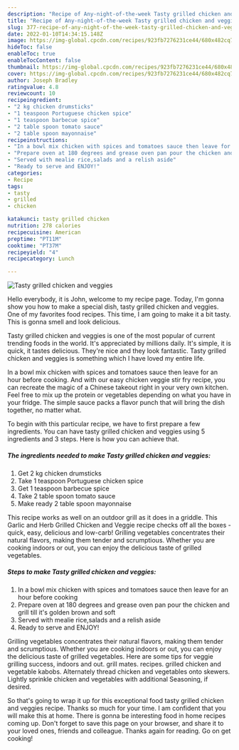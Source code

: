 ```yaml
---
description: "Recipe of Any-night-of-the-week Tasty grilled chicken and veggies"
title: "Recipe of Any-night-of-the-week Tasty grilled chicken and veggies"
slug: 377-recipe-of-any-night-of-the-week-tasty-grilled-chicken-and-veggies
date: 2022-01-10T14:34:15.148Z
image: https://img-global.cpcdn.com/recipes/923fb7276231ce44/680x482cq70/tasty-grilled-chicken-and-veggies-recipe-main-photo.jpg
hideToc: false
enableToc: true
enableTocContent: false
thumbnail: https://img-global.cpcdn.com/recipes/923fb7276231ce44/680x482cq70/tasty-grilled-chicken-and-veggies-recipe-main-photo.jpg
cover: https://img-global.cpcdn.com/recipes/923fb7276231ce44/680x482cq70/tasty-grilled-chicken-and-veggies-recipe-main-photo.jpg
author: Joseph Bradley
ratingvalue: 4.8
reviewcount: 10
recipeingredient:
- "2 kg chicken drumsticks"
- "1 teaspoon Portuguese chicken spice"
- "1 teaspoon barbecue spice"
- "2 table spoon tomato sauce"
- "2 table spoon mayonnaise"
recipeinstructions:
- "In a bowl mix chicken with spices and tomatoes sauce then leave for an hour before cooking"
- "Prepare oven at 180 degrees and grease oven pan pour the chicken and grill till it&#39;s golden brown and soft"
- "Served with mealie rice,salads and a relish aside"
- "Ready to serve and ENJOY!"
categories:
- Recipe
tags:
- tasty
- grilled
- chicken

katakunci: tasty grilled chicken 
nutrition: 278 calories
recipecuisine: American
preptime: "PT11M"
cooktime: "PT37M"
recipeyield: "4"
recipecategory: Lunch

---
```



![Tasty grilled chicken and veggies](https://img-global.cpcdn.com/recipes/923fb7276231ce44/680x482cq70/tasty-grilled-chicken-and-veggies-recipe-main-photo.jpg)

Hello everybody, it is John, welcome to my recipe page. Today, I'm gonna show you how to make a special dish, tasty grilled chicken and veggies. One of my favorites food recipes. This time, I am going to make it a bit tasty. This is gonna smell and look delicious.

Tasty grilled chicken and veggies is one of the most popular of current trending foods in the world. It's appreciated by millions daily. It's simple, it is quick, it tastes delicious. They're nice and they look fantastic. Tasty grilled chicken and veggies is something which I have loved my entire life.

In a bowl mix chicken with spices and tomatoes sauce then leave for an hour before cooking. And with our easy chicken veggie stir fry recipe, you can recreate the magic of a Chinese takeout right in your very own kitchen. Feel free to mix up the protein or vegetables depending on what you have in your fridge. The simple sauce packs a flavor punch that will bring the dish together, no matter what.


To begin with this particular recipe, we have to first prepare a few ingredients. You can have tasty grilled chicken and veggies using 5 ingredients and 3 steps. Here is how you can achieve that.

<!--inarticleads1-->

##### The ingredients needed to make Tasty grilled chicken and veggies:

1. Get 2 kg chicken drumsticks
1. Take 1 teaspoon Portuguese chicken spice
1. Get 1 teaspoon barbecue spice
1. Take 2 table spoon tomato sauce
1. Make ready 2 table spoon mayonnaise


This recipe works as well on an outdoor grill as it does in a griddle. This Garlic and Herb Grilled Chicken and Veggie recipe checks off all the boxes - quick, easy, delicious and low-carb! Grilling vegetables concentrates their natural flavors, making them tender and scrumptious. Whether you are cooking indoors or out, you can enjoy the delicious taste of grilled vegetables. 

<!--inarticleads2-->

##### Steps to make Tasty grilled chicken and veggies:

1. In a bowl mix chicken with spices and tomatoes sauce then leave for an hour before cooking
1. Prepare oven at 180 degrees and grease oven pan pour the chicken and grill till it&#39;s golden brown and soft
1. Served with mealie rice,salads and a relish aside
1. Ready to serve and ENJOY!

Grilling vegetables concentrates their natural flavors, making them tender and scrumptious. Whether you are cooking indoors or out, you can enjoy the delicious taste of grilled vegetables. Here are some tips for veggie grilling success, indoors and out. grill mates. recipes. grilled chicken and vegetable kabobs. Alternately thread chicken and vegetables onto skewers. Lightly sprinkle chicken and vegetables with additional Seasoning, if desired. 

So that's going to wrap it up for this exceptional food tasty grilled chicken and veggies recipe. Thanks so much for your time. I am confident that you will make this at home. There is gonna be interesting food in home recipes coming up. Don't forget to save this page on your browser, and share it to your loved ones, friends and colleague. Thanks again for reading. Go on get cooking!
